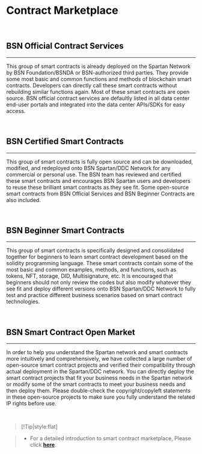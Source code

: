 # <font color=Black>Contract Marketplace</font>

<br/>

## <font color=Black><span id="1">BSN Official Contract Services</span></font>
---


This group of smart contracts is already deployed on the Spartan Network by BSN Foundation/BSNDA or BSN-authorized third parties. They provide some most basic and common functions and methods of blockchain smart contracts. Developers can directly call these smart contracts without rebuilding similar functions again. Most of these smart contracts are open source. BSN official contract services are defaultly listed in all data center end-user portals and integrated into the data center APIs/SDKs for easy access.

<br/>

## <font color=Black><span id="2">BSN Certified Smart Contracts</span></font>
---


This group of smart contracts is fully open source and can be downloaded, modified, and redeployed onto BSN Spartan/DDC Network for any commercial or personal use. The BSN team has reviewed and certified these smart contracts and encourages BSN Spartan users and developers to reuse these brilliant smart contracts as they see fit. Some open-source smart contracts from BSN Official Services and BSN Beginner Contracts are also included. 


<br/>

## <font color=Black><span id="3">BSN Beginner Smart Contracts</span></font>
---


This group of smart contracts is specifically designed and consolidated together for beginners to learn smart contract development based on the solidity programming language. These smart contracts contain some of the most basic and common examples, methods, and functions, such as tokens, NFT, storage, DID, Multisignature, etc. It is encouraged that beginners should not only review the codes but also modify whatever they see fit and deploy different versions onto BSN Spartan/DDC Network to fully test and practice different business scenarios based on smart contract technologies.



<br/>

## <font color=Black><span id="4">BSN Smart Contract Open Market</span></font>
---


In order to help you understand the Spartan network and smart contracts more intuitively and comprehensively, we have collected a large number of open-source smart contract projects and verified their compatibility through actual deployment in the Spartan/DDC network. You can directly deploy the smart contract projects that fit your business needs in the Spartan network or modify some of the smart contracts to meet your business needs and then deploy them. Please double-check the copyright/copyleft statements in these open-source projects to make sure you fully understand the related IP rights before use.

<br/>

> [!Tip|style:flat]

> - For a detailed introduction to smart contract marketplace, Please click [**here**]( https://www.spartan.bsn.foundation/main/contract#ContractServices).


<br/>
<br/>
<br/>